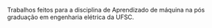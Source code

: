 Trabalhos feitos para a disciplina de Aprendizado de máquina na pós graduação em engenharia elétrica da UFSC.
